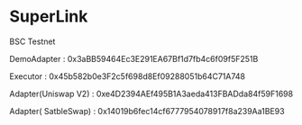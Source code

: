 # SuperLink
BSC Testnet

DemoAdapter  : 0x3aBB59464Ec3E291EA67Bf1d7fb4c6f09f5F251B

Executor : 0x45b582b0e3F2c5f698d8Ef09288051b64C71A748

Adapter(Uniswap V2) : 0xe4D2394AEf495B1A3aeda413FBADda84f59F1698

Adapter( SatbleSwap) : 0x14019b6fec14cf6777954078917f8a239Aa1BE93
